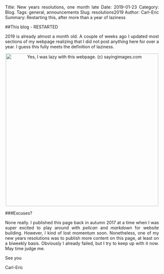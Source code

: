 Title: New years resolutions, one month late
Date: 2019-01-23
Category: Blog.
Tags: general, announcements
Slug: resolutions2019
Author: Carl-Eric 
Summary: Restarting this, after more than a year of laziness

<style>
body {
text-align: justify}
</style>

##This blog - RESTARTED

2019 is already almost a month old. A couple of weeks ago I updated most sections of my webpage realizing that I did not post anything here for over a year. I guess this fully meets the definition of laziness.

<center><img src="https://sayingimages.com/wp-content/uploads/you-have-lazy-meme.jpg" alt="Yes, I was lazy with this webpage. (c) sayingimages.com" align="middle" style="width: 500px;"></center>

###Excuses?

None really. I published this page back in autumn 2017 at a time when I was super excited to play around with _pelican_ and _markdown_ for website building. However, I kind of lost momentum soon. Nonetheless, one of my new years resolutions was to publish more content on this page, at least on a biweekly basis. Obviously I already failed, but I try to keep up with it now. May time judge me.

See you

Carl-Eric
